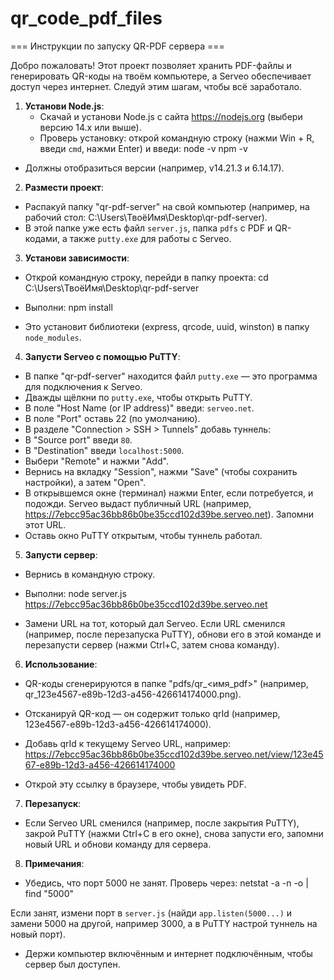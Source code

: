 # qr_code_pdf_files

=== Инструкции по запуску QR-PDF сервера ===

Добро пожаловать! Этот проект позволяет хранить PDF-файлы и генерировать QR-коды на твоём компьютере, а Serveo обеспечивает доступ через интернет. Следуй этим шагам, чтобы всё заработало.

1. **Установи Node.js**:
   - Скачай и установи Node.js с сайта https://nodejs.org (выбери версию 14.x или выше).
   - Проверь установку: открой командную строку (нажми Win + R, введи `cmd`, нажми Enter) и введи:
node -v
npm -v


- Должны отобразиться версии (например, v14.21.3 и 6.14.17).

2. **Размести проект**:
- Распакуй папку "qr-pdf-server" на свой компьютер (например, на рабочий стол: C:\Users\ТвоёИмя\Desktop\qr-pdf-server).
- В этой папке уже есть файл `server.js`, папка `pdfs` с PDF и QR-кодами, а также `putty.exe` для работы с Serveo.

3. **Установи зависимости**:
- Открой командную строку, перейди в папку проекта:
cd C:\Users\ТвоёИмя\Desktop\qr-pdf-server


- Выполни:
npm install

- Это установит библиотеки (express, qrcode, uuid, winston) в папку `node_modules`.

4. **Запусти Serveo с помощью PuTTY**:
- В папке "qr-pdf-server" находится файл `putty.exe` — это программа для подключения к Serveo.
- Дважды щёлкни по `putty.exe`, чтобы открыть PuTTY.
- В поле "Host Name (or IP address)" введи: `serveo.net`.
- В поле "Port" оставь 22 (по умолчанию).
- В разделе "Connection > SSH > Tunnels" добавь туннель:
- В "Source port" введи `80`.
- В "Destination" введи `localhost:5000`.
- Выбери "Remote" и нажми "Add".
- Вернись на вкладку "Session", нажми "Save" (чтобы сохранить настройки), а затем "Open".
- В открывшемся окне (терминал) нажми Enter, если потребуется, и подожди. Serveo выдаст публичный URL (например, https://7ebcc95ac36bb86b0be35ccd102d39be.serveo.net). Запомни этот URL.
- Оставь окно PuTTY открытым, чтобы туннель работал.

5. **Запусти сервер**:
- Вернись в командную строку.
- Выполни:
node server.js https://7ebcc95ac36bb86b0be35ccd102d39be.serveo.net


- Замени URL на тот, который дал Serveo. Если URL сменился (например, после перезапуска PuTTY), обнови его в этой команде и перезапусти сервер (нажми Ctrl+C, затем снова команду).

6. **Использование**:
- QR-коды сгенерируются в папке "pdfs/qr_<имя_pdf>" (например, qr_123e4567-e89b-12d3-a456-426614174000.png).
- Отсканируй QR-код — он содержит только qrId (например, 123e4567-e89b-12d3-a456-426614174000).
- Добавь qrId к текущему Serveo URL, например:
https://7ebcc95ac36bb86b0be35ccd102d39be.serveo.net/view/123e4567-e89b-12d3-a456-426614174000


- Открой эту ссылку в браузере, чтобы увидеть PDF.

7. **Перезапуск**:
- Если Serveo URL сменился (например, после закрытия PuTTY), закрой PuTTY (нажми Ctrl+C в его окне), снова запусти его, запомни новый URL и обнови команду для сервера.

8. **Примечания**:
- Убедись, что порт 5000 не занят. Проверь через:
netstat -a -n -o | find "5000"

Если занят, измени порт в `server.js` (найди `app.listen(5000...)` и замени 5000 на другой, например 3000, а в PuTTY настрой туннель на новый порт).
- Держи компьютер включённым и интернет подключённым, чтобы сервер был доступен.
